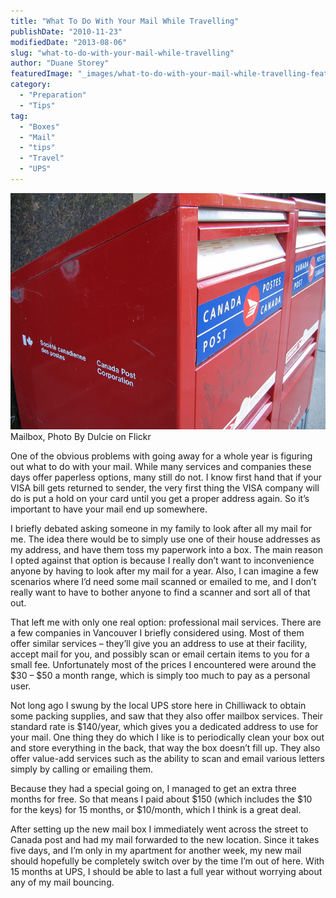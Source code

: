 ```yaml
---
title: "What To Do With Your Mail While Travelling"
publishDate: "2010-11-23"
modifiedDate: "2013-08-06"
slug: "what-to-do-with-your-mail-while-travelling"
author: "Duane Storey"
featuredImage: "_images/what-to-do-with-your-mail-while-travelling-featured.jpg"
category:
  - "Preparation"
  - "Tips"
tag:
  - "Boxes"
  - "Mail"
  - "tips"
  - "Travel"
  - "UPS"
---
```


[![](_images/what-to-do-with-your-mail-while-travelling-1.jpg "Mailbox")](http://www.flickr.com/photos/dulcie/37152288/)Mailbox, Photo By Dulcie on Flickr



One of the obvious problems with going away for a whole year is figuring out what to do with your mail. While many services and companies these days offer paperless options, many still do not. I know first hand that if your VISA bill gets returned to sender, the very first thing the VISA company will do is put a hold on your card until you get a proper address again. So it’s important to have your mail end up somewhere.

I briefly debated asking someone in my family to look after all my mail for me. The idea there would be to simply use one of their house addresses as my address, and have them toss my paperwork into a box. The main reason I opted against that option is because I really don’t want to inconvenience anyone by having to look after my mail for a year. Also, I can imagine a few scenarios where I’d need some mail scanned or emailed to me, and I don’t really want to have to bother anyone to find a scanner and sort all of that out.

That left me with only one real option: professional mail services. There are a few companies in Vancouver I briefly considered using. Most of them offer similar services – they’ll give you an address to use at their facility, accept mail for you, and possibly scan or email certain items to you for a small fee. Unfortunately most of the prices I encountered were around the $30 – $50 a month range, which is simply too much to pay as a personal user.

Not long ago I swung by the local UPS store here in Chilliwack to obtain some packing supplies, and saw that they also offer mailbox services. Their standard rate is $140/year, which gives you a dedicated address to use for your mail. One thing they do which I like is to periodically clean your box out and store everything in the back, that way the box doesn’t fill up. They also offer value-add services such as the ability to scan and email various letters simply by calling or emailing them.

Because they had a special going on, I managed to get an extra three months for free. So that means I paid about $150 (which includes the $10 for the keys) for 15 months, or $10/month, which I think is a great deal.

After setting up the new mail box I immediately went across the street to Canada post and had my mail forwarded to the new location. Since it takes five days, and I’m only in my apartment for another week, my new mail should hopefully be completely switch over by the time I’m out of here. With 15 months at UPS, I should be able to last a full year without worrying about any of my mail bouncing.